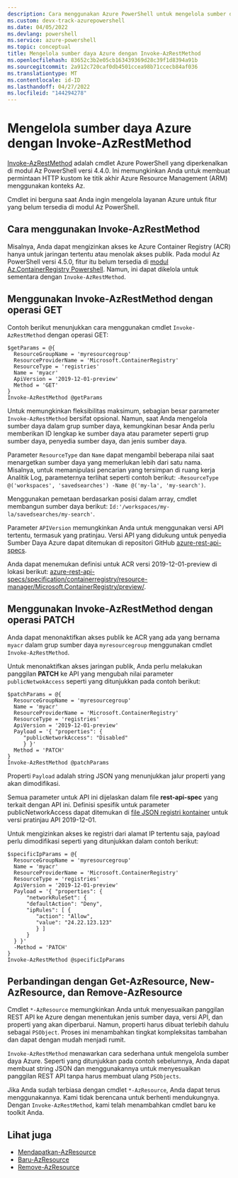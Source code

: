 ```yaml
---
description: Cara menggunakan Azure PowerShell untuk mengelola sumber daya dengan cmdlet Invoke-AzRestMethod.
ms.custom: devx-track-azurepowershell
ms.date: 04/05/2022
ms.devlang: powershell
ms.service: azure-powershell
ms.topic: conceptual
title: Mengelola sumber daya Azure dengan Invoke-AzRestMethod
ms.openlocfilehash: 83652c3b2e05cb163439369d28c39f1d8394a91b
ms.sourcegitcommit: 2a912c720caf0db4501ccea98b71ccecb84af036
ms.translationtype: MT
ms.contentlocale: id-ID
ms.lasthandoff: 04/27/2022
ms.locfileid: "144294278"
---
```

# <a name="manage-azure-resources-with-invoke-azrestmethod"></a>Mengelola sumber daya Azure dengan Invoke-AzRestMethod

[Invoke-AzRestMethod](/powershell/module/az.accounts/invoke-azrestmethod) adalah cmdlet Azure PowerShell yang diperkenalkan di modul Az PowerShell versi 4.4.0. Ini memungkinkan Anda untuk membuat permintaan HTTP kustom ke titik akhir Azure Resource Management (ARM) menggunakan konteks Az.

Cmdlet ini berguna saat Anda ingin mengelola layanan Azure untuk fitur yang belum tersedia di modul Az PowerShell.

## <a name="how-to-use-invoke-azrestmethod"></a>Cara menggunakan Invoke-AzRestMethod

Misalnya, Anda dapat mengizinkan akses ke Azure Container Registry (ACR) hanya untuk jaringan tertentu atau menolak akses publik. Pada modul Az PowerShell versi 4.5.0, fitur itu belum tersedia di [modul Az.ContainerRegistry Powershell](/powershell/module/Az.ContainerRegistry/). Namun, ini dapat dikelola untuk sementara dengan `Invoke-AzRestMethod`.

## <a name="using-invoke-azrestmethod-with-get-operations"></a>Menggunakan Invoke-AzRestMethod dengan operasi GET

Contoh berikut menunjukkan cara menggunakan cmdlet `Invoke-AzRestMethod` dengan operasi GET:

```azurepowershell-interactive
$getParams = @{
  ResourceGroupName = 'myresourcegroup'
  ResourceProviderName = 'Microsoft.ContainerRegistry'
  ResourceType = 'registries'
  Name = 'myacr'
  ApiVersion = '2019-12-01-preview'
  Method = 'GET'
}
Invoke-AzRestMethod @getParams
```

Untuk memungkinkan fleksibilitas maksimum, sebagian besar parameter `Invoke-AzRestMethod` bersifat opsional.
Namun, saat Anda mengelola sumber daya dalam grup sumber daya, kemungkinan besar Anda perlu memberikan ID lengkap ke sumber daya atau parameter seperti grup sumber daya, penyedia sumber daya, dan jenis sumber daya.

Parameter `ResourceType` dan `Name` dapat mengambil beberapa nilai saat menargetkan sumber daya yang memerlukan lebih dari satu nama. Misalnya, untuk memanipulasi pencarian yang tersimpan di ruang kerja Analitik Log, parameternya terlihat seperti contoh berikut: `-ResourceType @('workspaces', 'savedsearches') -Name @('my-la', 'my-search')`.

Menggunakan pemetaan berdasarkan posisi dalam array, cmdlet membangun sumber daya berikut: `Id:'/workspaces/my-la/savedsearches/my-search'`.

Parameter `APIVersion` memungkinkan Anda untuk menggunakan versi API tertentu, termasuk yang pratinjau. Versi API yang didukung untuk penyedia Sumber Daya Azure dapat ditemukan di repositori GitHub [azure-rest-api-specs](https://github.com/Azure/azure-rest-api-specs).

Anda dapat menemukan definisi untuk ACR versi 2019-12-01-preview di lokasi berikut: [azure-rest-api-specs/specification/containerregistry/resource-manager/Microsoft.ContainerRegistry/preview/](https://github.com/Azure/azure-rest-api-specs/tree/master/specification/containerregistry/resource-manager/Microsoft.ContainerRegistry/preview).

## <a name="using-invoke-azrestmethod-with-patch-operations"></a>Menggunakan Invoke-AzRestMethod dengan operasi PATCH

Anda dapat menonaktifkan akses publik ke ACR yang ada yang bernama `myacr` dalam grup sumber daya `myresourcegroup` menggunakan cmdlet `Invoke-AzRestMethod`.

Untuk menonaktifkan akses jaringan publik, Anda perlu melakukan panggilan **PATCH** ke API yang mengubah nilai parameter `publicNetwokAccess` seperti yang ditunjukkan pada contoh berikut:

```azurepowershell-interactive
$patchParams = @{
  ResourceGroupName = 'myresourcegroup'
  Name = 'myacr'
  ResourceProviderName = 'Microsoft.ContainerRegistry'
  ResourceType = 'registries'
  ApiVersion = '2019-12-01-preview'
  Payload = '{ "properties": {
     "publicNetworkAccess": "Disabled"
     } }'
  Method = 'PATCH'
}
Invoke-AzRestMethod @patchParams
```

Properti `Payload` adalah string JSON yang menunjukkan jalur properti yang akan dimodifikasi.

Semua parameter untuk API ini dijelaskan dalam file **rest-api-spec** yang terkait dengan API ini.
Definisi spesifik untuk parameter publicNetworkAccess dapat ditemukan di [file JSON registri kontainer](https://github.com/Azure/azure-rest-api-specs/blob/2a9da9a79d0a7b74089567ec4f0289f3e0f31bec/specification/containerregistry/resource-manager/Microsoft.ContainerRegistry/preview/2019-12-01-preview/containerregistry.json) untuk versi pratinjau API 2019-12-01.

Untuk mengizinkan akses ke registri dari alamat IP tertentu saja, payload perlu dimodifikasi seperti yang ditunjukkan dalam contoh berikut:

```azurepowershell-interactive
$specificIpParams = @{
  ResourceGroupName = 'myresourcegroup'
  Name = 'myacr'
  ResourceProviderName = 'Microsoft.ContainerRegistry'
  ResourceType = 'registries'
  ApiVersion = '2019-12-01-preview'
  Payload = '{ "properties": {
      "networkRuleSet": {
      "defaultAction": "Deny",
      "ipRules": [ {
         "action": "Allow",
         "value": "24.22.123.123"
         } ]
      }
  } }'
  -Method = 'PATCH'
}
Invoke-AzRestMethod @specificIpParams
```

## <a name="comparison-to-get-azresource-new-azresource-and-remove-azresource"></a>Perbandingan dengan Get-AzResource, New-AzResource, dan Remove-AzResource

Cmdlet `*-AzResource` memungkinkan Anda untuk menyesuaikan panggilan REST API ke Azure dengan menentukan jenis sumber daya, versi API, dan properti yang akan diperbarui. Namun, properti harus dibuat terlebih dahulu sebagai `PSObject`. Proses ini menambahkan tingkat kompleksitas tambahan dan dapat dengan mudah menjadi rumit.

`Invoke-AzRestMethod` menawarkan cara sederhana untuk mengelola sumber daya Azure. Seperti yang ditunjukkan pada contoh sebelumnya, Anda dapat membuat string JSON dan menggunakannya untuk menyesuaikan panggilan REST API tanpa harus membuat ulang `PSObjects`.

Jika Anda sudah terbiasa dengan cmdlet `*-AzResource`, Anda dapat terus menggunakannya. Kami tidak berencana untuk berhenti mendukungnya. Dengan `Invoke-AzRestMethod`, kami telah menambahkan cmdlet baru ke toolkit Anda.

## <a name="see-also"></a>Lihat juga

* [Mendapatkan-AzResource](/powershell/module/az.resources/get-azresource)
* [Baru-AzResource](/powershell/module/az.resources/new-azresource)
* [Remove-AzResource](/powershell/module/az.resources/remove-azresource)
